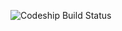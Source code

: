 ![Codeship Build Status](https://codeship.com/projects/c83ed140-111e-0133-1a86-5ee70bfb1986/status?branch=master "Codeship")